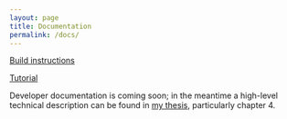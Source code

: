 ```yaml
---
layout: page
title: Documentation
permalink: /docs/
---
```


[Build instructions](/build/)

[Tutorial](/tutorial/)

Developer documentation is coming soon; in the meantime a high-level technical description can be found in [my thesis](http://www.cl.cam.ac.uk/techreports/UCAM-CL-TR-865.pdf), particularly chapter 4.

